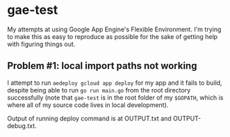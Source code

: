 # gae-test

My attempts at using Google App Engine's Flexible Environment. I'm trying to make this as easy to reproduce as possible
for the sake of getting help with figuring things out.

## Problem #1: local import paths not working

I attempt to run `aedeploy gcloud app deploy` for my app and it fails to build, despite being able to run `go run main.go`
from the root directory successfully (note that `gae-test` is in the root folder of my `$GOPATH`, which is where all of my source code lives in local development).

Output of running deploy command is at OUTPUT.txt and OUTPUT-debug.txt.
